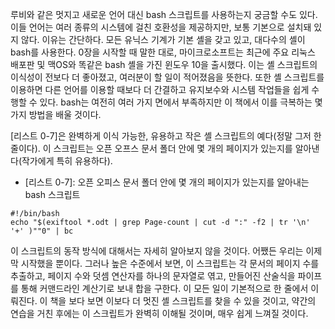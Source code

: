 
루비와 같은 멋지고 새로운 언어 대신 bash 스크립트를 사용하는지 궁금할 수도 있다. 이들 언어는 여러 종류의 시스템에 걸친 호환성을 제공하지만, 보통 기본으로 설치돼 있지 않다. 이유는 간단하다. 모든 유닉스 기계가 기본 셸을 갖고 있고, 대다수의 셸이 bash를 사용한다. 0장을 시작할 때 말한 대로, 마이크로소프트는 최근에 주요 리눅스 배포판 및 맥OS와 똑같은 bash 셸을 가진 윈도우 10을 출시했다. 이는 셸 스크립트의 이식성이 전보다 더 좋아졌고, 여러분이 할 일이 적어졌음을 뜻한다. 또한 셸 스크립트를 이용하면 다른 언어를 이용할 때보다 더 간결하고 유지보수와 시스템 작업들을 쉽게 수행할 수 있다. bash는 여전히 여러 가지 면에서 부족하지만 이 책에서 이를 극복하는 몇 가지 방법을 배울 것이다.

[리스트 0-7]은 완벽하게 이식 가능한, 유용하고 작은 셸 스크립트의 예다(정말 그저 한 줄이다). 이 스크립트는 오픈 오프스 문서 폴더 안에 몇 개의 페이지가 있는지를 알아낸다(작가에게 특히 유용하다).

- [리스트 0-7]: 오픈 오피스 문서 폴더 안에 몇 개의 페이지가 있는지를 알아내는 bash 스크립트

```shell
#!/bin/bash
echo "$(exiftool *.odt | grep Page-count | cut -d ":" -f2 | tr '\n' '+' )""0" | bc
```

이 스크립트의 동작 방식에 대해서는 자세히 알아보지 않을 것이다. 어쨌든 우리는 이제 막 시작했을 뿐이다. 그러나 높은 수준에서 보면, 이 스크립트는 각 문서의 페이지 수를 추출하고, 페이지 수와 덧셈 연산자를 하나의 문자열로 엮고, 만들어진 산술식을 파이프를 통해 커맨드라인 계산기로 보내 합을 구한다. 이 모든 일이 기본적으로 한 줄에서 이뤄진다. 이 책을 보다 보면 이보다 더 멋진 셸 스크립트를 찾을 수 있을 것이고, 약간의 연습을 거친 후에는 이 스크립트가 완벽히 이해될 것이며, 매우 쉽게 느껴질 것이다.
